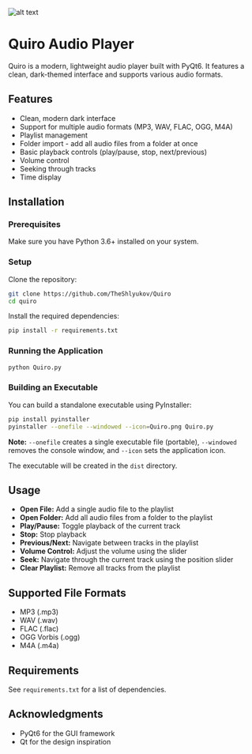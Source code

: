 ![alt text](https://github.com/TheShlyukov/[repo]/blob/[branch]/Quiro_window.png)

# Quiro Audio Player
Quiro is a modern, lightweight audio player built with PyQt6. It features a clean, dark-themed interface and supports various audio formats.

## Features
* Clean, modern dark interface
* Support for multiple audio formats (MP3, WAV, FLAC, OGG, M4A)
* Playlist management
* Folder import - add all audio files from a folder at once
* Basic playback controls (play/pause, stop, next/previous)
* Volume control
* Seeking through tracks
* Time display

## Installation
### Prerequisites
Make sure you have Python 3.6+ installed on your system.

### Setup
Clone the repository:
```bash
git clone https://github.com/TheShlyukov/Quiro
cd quiro
```

Install the required dependencies:
```bash
pip install -r requirements.txt
```

### Running the Application
```bash
python Quiro.py
```

### Building an Executable
You can build a standalone executable using PyInstaller:

```bash
pip install pyinstaller
pyinstaller --onefile --windowed --icon=Quiro.png Quiro.py
```

**Note:** `--onefile` creates a single executable file (portable), `--windowed` removes the console window, and `--icon` sets the application icon.

The executable will be created in the `dist` directory.

## Usage
* **Open File:** Add a single audio file to the playlist
* **Open Folder:** Add all audio files from a folder to the playlist
* **Play/Pause:** Toggle playback of the current track
* **Stop:** Stop playback
* **Previous/Next:** Navigate between tracks in the playlist
* **Volume Control:** Adjust the volume using the slider
* **Seek:** Navigate through the current track using the position slider
* **Clear Playlist:** Remove all tracks from the playlist

## Supported File Formats
* MP3 (.mp3)
* WAV (.wav)
* FLAC (.flac)
* OGG Vorbis (.ogg)
* M4A (.m4a)

## Requirements
See `requirements.txt` for a list of dependencies.

## Acknowledgments
* PyQt6 for the GUI framework
* Qt for the design inspiration
